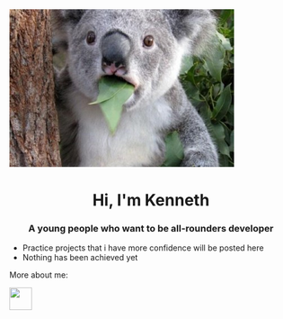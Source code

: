 <img src="吓.jpg" aligh="center">

<h1 align="center">Hi, I'm Kenneth</h1>
<h3 align="center">A young people who want to be all-rounders developer</h3>

- Practice projects that i have more confidence will be posted here
- Nothing has been achieved yet


More about me:
<p><a href="https://steamcommunity.com/id/kenneths0501/"><img src="https://upload.wikimedia.org/wikipedia/commons/thumb/8/83/Steam_icon_logo.svg/2048px-Steam_icon_logo.svg.png" height="40" width="40"></a>
